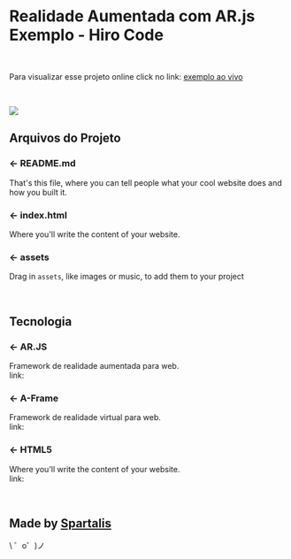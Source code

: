Realidade Aumentada com AR.js <br> Exemplo - Hiro Code
====================================================

<br>

Para visualizar esse projeto online click no link: [exemplo ao vivo](https://spartalisdigital.github.io/ar.js-exemple-hiro-code/)

<br>

![](https://stemkoski.github.io/AR-Examples/images/demo/hello-cube.png)


Arquivos do Projeto
--------------------

### ← README.md

That's this file, where you can tell people what your cool website does and how you built it.

### ← index.html

Where you'll write the content of your website. 


### ← assets

Drag in `assets`, like images or music, to add them to your project

<br>

Tecnologia
-----------

### ← AR.JS

Framework de realidade aumentada para web.
<br>
link: 

### ← A-Frame

Framework de realidade virtual para web.
<br>
link:


### ← HTML5

Where you'll write the content of your website. 
<br>
link:

<br>


Made by [Spartalis](https://spartalisdigital.glitch.me/)
-------------------

\ ゜o゜)ノ
